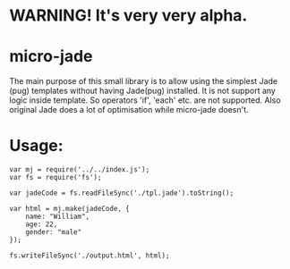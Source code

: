 # WARNING! It's very very alpha.

# micro-jade
The main purpose of this small library is to allow using the simplest Jade (pug) templates without having Jade(pug) installed. It is not support any logic inside template. So operators 'if', 'each' etc. are not supported. Also original Jade does a lot of optimisation while micro-jade doesn't.

# Usage:
```
var mj = require('../../index.js');
var fs = require('fs');

var jadeCode = fs.readFileSync('./tpl.jade').toString();

var html = mj.make(jadeCode, {
	name: "William",
	age: 22,
	gender: "male"
});

fs.writeFileSync('./output.html', html);

```